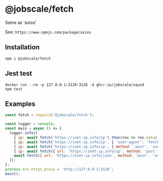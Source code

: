 # @jobscale/fetch

Same as 'axios'

See: `https://www.npmjs.com/package/axios`

## Installation

```
npm i @jobscale/fetch
```

## Jest test
```
docker run --rm -p 127.0.0.1:3128:3128 -d ghcr.io/jobscale/squid
npm test
```

## Examples

```javascript
const fetch = require('@jobscale/fetch');

const logger = console;
const main = async () => {
  logger.info([
    { ip: await fetch('https://inet-ip.info/ip').then(res => res.data) },
    { ip: await fetch('https://inet-ip.info/ip', { 'user-agent': 'fetch' }).then(res => res.data) },
    { ip: await fetch('https://inet-ip.info/ip', { method: 'post', 'user-agent': 'fetch' }).then(res => res.data) },
    { ip: await fetch({ url: 'https://inet-ip.info/ip', method: 'post', 'user-agent': 'fetch' }).then(res => res.data) },
    await fetch({ url: 'https://inet-ip.info/json', method: 'post', 'user-agent': 'fetch' }).then(res => res.data),
  ]);
};
process.env.https_proxy = 'http://127.0.0.1:3128';
main();
```
